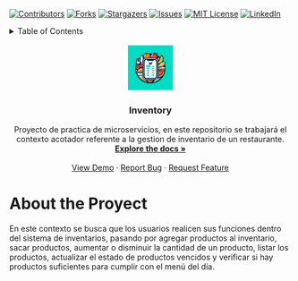 <a name="readme-top"></a>

<!-- PROJECT SHIELDS -->

[![Contributors][contributors-shield]][contributors-url]
[![Forks][forks-shield]][forks-url]
[![Stargazers][stars-shield]][stars-url]
[![Issues][issues-shield]][issues-url]
[![MIT License][license-shield]][license-url]
[![LinkedIn][linkedin-shield]][linkedin-url]

<!-- TABLE OF CONTENTS -->

<details>
<summary>Table of Contents</summary>
<ol>
<li>
<a href="#about-the-proyect">About the proyect</a>
<ul>
<li><a href="#technologies">Technologies</a></li>
</ul>
</li>
<li>
<a href="#getting-started">Getting Started</a>
<ul>
<li><a href="#prerequisites">Prerequisites</a></li>
<li><a href="#installation">Installation</a></li>
</ul>
</li>
<li><a href="#usage">Usage</a></li>
<li><a href="#roadmap">Roadmap</a></li>
<li><a href="#contributing">Contributing</a></li>
<li><a href="#license">License</a></li>
<li><a href="#contact">Contact</a></li>
<li><a href="#acknowledgments">Acknowledgments</a></li>
</ol>
</details>

<!-- Proyect general information -->

<br />
<div align="center">
  <a href="https://github.com/SBenitezL/inventory">
    <img src="templates/logo.jpeg" alt="Logo" width="80" height="80">
  </a>

<h3 align="center">Inventory</h3>

  <p align="center">
    Proyecto de practica de microservicios, en este repositorio se trabajará el contexto acotador referente a la gestion de inventario de un restaurante.
    <br />
    <a href="https://github.com/SBenitezL/inventory"><strong>Explore the docs »</strong></a>
    <br />
    <br />
    <a href="https://github.com/SBenitezL/inventory">View Demo</a>
    ·
    <a href="https://github.com/SBenitezL/inventory/issues/new?labels=bug&template=bug-report---.md">Report Bug</a>
    ·
    <a href="https://github.com/SBenitezL/inventory/issues/new?labels=enhancement&template=feature-request---.md">Request Feature</a>
  </p>
</div>

<!-- ABOUT THE PROJECT -->

# About the Proyect

En este contexto se busca que los usuarios realicen sus funciones dentro del sistema de inventarios, pasando por agregar productos al inventario, sacar productos, aumentar o disminuir la cantidad de un producto, listar los productos, actualizar el estado de productos vencidos y verificar si hay productos suficientes para cumplir con el menú del día.

<!-- MARKDOWN LINKS & IMAGES -->
<!-- https://www.markdownguide.org/basic-syntax/#reference-style-links -->

[contributors-shield]: https://img.shields.io/github/contributors/SBenitezL/inventory.svg?style=for-the-badge
[contributors-url]: https://github.com/SBenitezL/inventory/graphs/contributors
[forks-shield]: https://img.shields.io/github/forks/SBenitezL/inventory.svg?style=for-the-badge
[forks-url]: https://github.com/SBenitezL/inventory/network/members
[stars-shield]: https://img.shields.io/github/stars/github_username/repo_name.svg?style=for-the-badge
[stars-url]: https://github.com/SBenitezL/inventory/stargazers
[issues-shield]: https://img.shields.io/github/issues/github_username/repo_name.svg?style=for-the-badge
[issues-url]: https://github.com/SBenitezL/inventory/issues
[license-shield]: https://img.shields.io/github/license/github_username/repo_name.svg?style=for-the-badge
[license-url]: https://github.com/SBenitezL/inventory/blob/master/LICENSE.txt
[linkedin-shield]: https://img.shields.io/badge/-LinkedIn-black.svg?style=for-the-badge&logo=linkedin&colorB=555
[linkedin-url]: https://linkedin.com/in/santiago-benitez-lopez
[Java-shield]: https://img.shields.io/badge/Java-ED8B00?style=for-the-badge&logo=openjdk&logoColor=white
[Java-link]: https://www.java.com/es/
